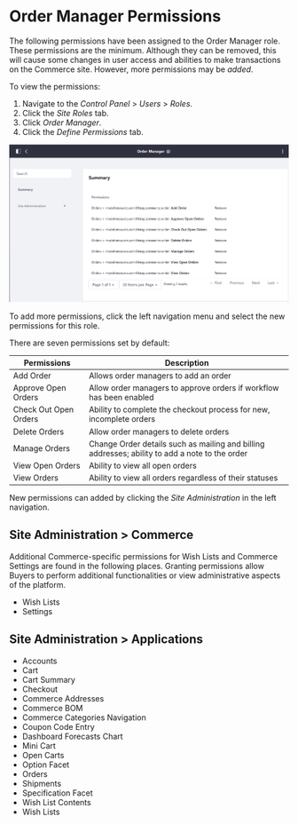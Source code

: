 # Order Manager Permissions

The following permissions have been assigned to the Order Manager role. These permissions are the minimum. Although they can be removed, this will cause some changes in user access and abilities to make transactions on the Commerce site. However, more permissions may be _added_.

To view the permissions:

1. Navigate to the _Control Panel_ > _Users_ > _Roles_.
1. Click the _Site Roles_ tab.
1. Click _Order Manager_.
1. Click the _Define Permissions_ tab.

![Order Manager permissions](./order-manager-permissions/images/01.png)

To add more permissions, click the left navigation menu and select the new permissions for this role.

There are seven permissions set by default:

| Permissions | Description |
| --- | --- |
| Add Order | Allows order managers to add an order |
| Approve Open Orders | Allow order managers to approve orders if workflow has been enabled |
| Check Out Open Orders | Ability to complete the checkout process for new, incomplete orders |
| Delete Orders | Allow order managers to delete orders |
| Manage Orders | Change Order details such as mailing and billing addresses; ability to add a note to the order |
| View Open Orders | Ability to view all open orders |
| View Orders | Ability to view all orders regardless of their statuses |

New permissions can added by clicking the _Site Administration_ in the left navigation.

## Site Administration  > Commerce

Additional Commerce-specific permissions for Wish Lists and Commerce Settings are found in the following places. Granting permissions allow Buyers to perform additional functionalities or view administrative aspects of the platform.

* Wish Lists
* Settings

## Site Administration > Applications

* Accounts
* Cart
* Cart Summary
* Checkout
* Commerce Addresses
* Commerce BOM
* Commerce Categories Navigation
* Coupon Code Entry
* Dashboard Forecasts Chart
* Mini Cart
* Open Carts
* Option Facet
* Orders
* Shipments
* Specification Facet
* Wish List Contents
* Wish Lists
